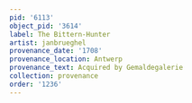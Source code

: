 ```yaml
---
pid: '6113'
object_pid: '3614'
label: The Bittern-Hunter
artist: janbrueghel
provenance_date: '1708'
provenance_location: Antwerp
provenance_text: Acquired by Gemaldegalerie
collection: provenance
order: '1236'
---
```

